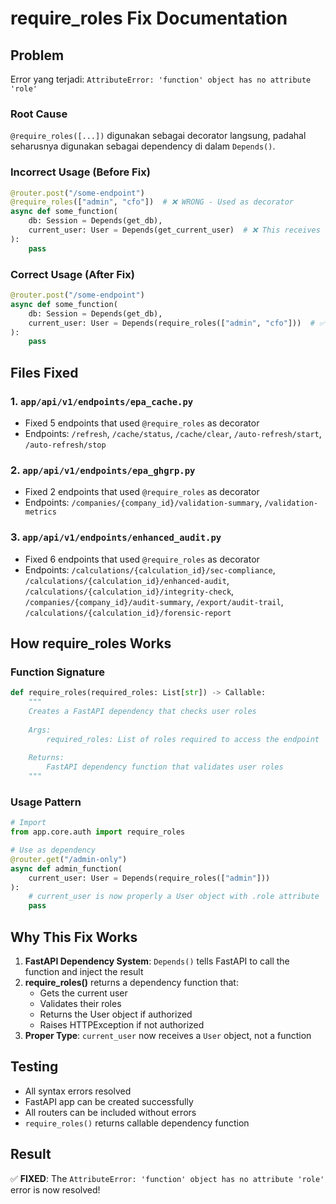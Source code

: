 # require_roles Fix Documentation

## Problem
Error yang terjadi: `AttributeError: 'function' object has no attribute 'role'`

### Root Cause
`@require_roles([...])` digunakan sebagai decorator langsung, padahal seharusnya digunakan sebagai dependency di dalam `Depends()`.

### Incorrect Usage (Before Fix)
```python
@router.post("/some-endpoint")
@require_roles(["admin", "cfo"])  # ❌ WRONG - Used as decorator
async def some_function(
    db: Session = Depends(get_db),
    current_user: User = Depends(get_current_user)  # ❌ This receives function, not User object
):
    pass
```

### Correct Usage (After Fix)
```python
@router.post("/some-endpoint")
async def some_function(
    db: Session = Depends(get_db),
    current_user: User = Depends(require_roles(["admin", "cfo"]))  # ✅ CORRECT - Used as dependency
):
    pass
```

## Files Fixed

### 1. `app/api/v1/endpoints/epa_cache.py`
- Fixed 5 endpoints that used `@require_roles` as decorator
- Endpoints: `/refresh`, `/cache/status`, `/cache/clear`, `/auto-refresh/start`, `/auto-refresh/stop`

### 2. `app/api/v1/endpoints/epa_ghgrp.py`
- Fixed 2 endpoints that used `@require_roles` as decorator
- Endpoints: `/companies/{company_id}/validation-summary`, `/validation-metrics`

### 3. `app/api/v1/endpoints/enhanced_audit.py`
- Fixed 6 endpoints that used `@require_roles` as decorator
- Endpoints: `/calculations/{calculation_id}/sec-compliance`, `/calculations/{calculation_id}/enhanced-audit`, `/calculations/{calculation_id}/integrity-check`, `/companies/{company_id}/audit-summary`, `/export/audit-trail`, `/calculations/{calculation_id}/forensic-report`

## How require_roles Works

### Function Signature
```python
def require_roles(required_roles: List[str]) -> Callable:
    """
    Creates a FastAPI dependency that checks user roles
    
    Args:
        required_roles: List of roles required to access the endpoint
        
    Returns:
        FastAPI dependency function that validates user roles
    """
```

### Usage Pattern
```python
# Import
from app.core.auth import require_roles

# Use as dependency
@router.get("/admin-only")
async def admin_function(
    current_user: User = Depends(require_roles(["admin"]))
):
    # current_user is now properly a User object with .role attribute
    pass
```

## Why This Fix Works

1. **FastAPI Dependency System**: `Depends()` tells FastAPI to call the function and inject the result
2. **require_roles()** returns a dependency function that:
   - Gets the current user
   - Validates their roles
   - Returns the User object if authorized
   - Raises HTTPException if not authorized
3. **Proper Type**: `current_user` now receives a `User` object, not a function

## Testing
- All syntax errors resolved
- FastAPI app can be created successfully
- All routers can be included without errors
- `require_roles()` returns callable dependency function

## Result
✅ **FIXED**: The `AttributeError: 'function' object has no attribute 'role'` error is now resolved!